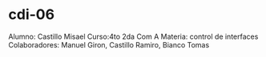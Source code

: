 # cdi-06

Alumno: Castillo Misael
Curso:4to 2da Com A
Materia: control de interfaces
Colaboradores: Manuel Giron, Castillo Ramiro, Bianco Tomas
